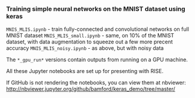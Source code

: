 ### Training simple neural networks on the MNIST dataset using keras

`MNIS_MLIS.ipynb` - train fully-connected and convolutional networks on full MNIST dataset
`MNIS_MLIS_small.ipynb` - same, on 10% of the MNIST dataset, with data augmentation to squeeze out a few more precent accuracy
`MNIS_MLIS_noisy.ipynb` - as above, but with noisy data

The `*_gpu_run*` versions contain outputs from running on a GPU machine.

All these Jupyter notebooks are set up for presenting with RISE.

If GitHub is not rendering the notebooks, you can view them at nbviewer:
http://nbviewer.jupyter.org/github/bamford/keras_demo/tree/master/
